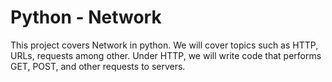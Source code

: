 # Python - Network

This project covers Network in python.
We will cover topics such as HTTP, URLs, requests among other.
Under HTTP, we will write code that performs GET, POST, and other requests to servers.
